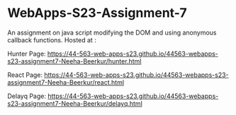 # WebApps-S23-Assignment-7
An assignment on java script modifying the DOM and using anonymous callback functions.
Hosted at :

Hunter Page: https://44-563-web-apps-s23.github.io/44563-webapps-s23-assignment7-Neeha-Beerkur/hunter.html


React Page: https://44-563-web-apps-s23.github.io/44563-webapps-s23-assignment7-Neeha-Beerkur/react.html

Delayq Page: https://44-563-web-apps-s23.github.io/44563-webapps-s23-assignment7-Neeha-Beerkur/delayq.html